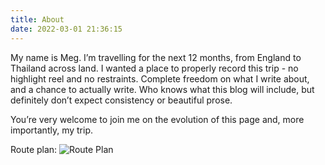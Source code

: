 ```yaml
---
title: About
date: 2022-03-01 21:36:15
---
```

My name is Meg. I’m travelling for the next 12 months, from England to Thailand across land. I wanted a place to properly record this trip - no highlight reel and no restraints. Complete freedom on what I write about, and a chance to actually write. Who knows what this blog will include, but definitely don’t expect consistency or beautiful prose. 

You’re very welcome to join me on the evolution of this page and, more importantly, my trip.

Route plan:
![Route Plan](/Users/megcox/Documents/source_code_blog/source/about/about/Route.png)